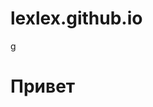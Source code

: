 # lexlex.github.io
g
<!DOCTYPE html>
<html>
   <head>
      <meta charset="utf-8" />
   </head>
   <body>
     <h1>Привет</h1>
   </body>
</html>

